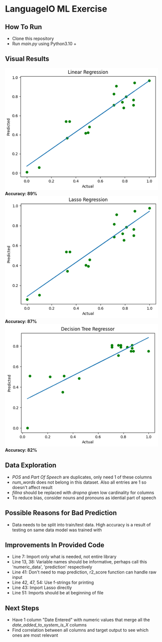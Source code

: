 # LanguageIO ML Exercise

## How To Run
* Clone this repository
* Run *main.py* using Python3.10 +

## Visual Results
![Linear Regression](https://github.com/WasifKhan/LanguageIO/blob/master/images/linreg.png)
**Accuracy: 89%**
![Lasso Regression](https://github.com/WasifKhan/LanguageIO/blob/master/images/lasso.png)
**Accuracy: 87%**
![Decision Tree Regressor](https://github.com/WasifKhan/LanguageIO/blob/master/images/decision.png)
**Accuracy: 82%**

## Data Exploration
* *POS* and *Part Of Speech* are duplicates, only need 1 of these columns 
* *num_words* does not belong in this dataset. Also all entries are 1 so doesn't affect result
* *fillna* should be replaced with *dropna* given low cardinality for columns
* To reduce bias, consider nouns and pronouns as idential part of speech

## Possible Reasons for Bad Prediction
* Data needs to be split into train/test data. High accuracy is a result of testing on same data model was trained with

## Improvements In Provided Code
* Line 7: Import only what is needed, not entire library
* Line 13, 38: Variable names should be informative, perhaps call this 'numeric_data', 'prediction' respectively
* Line 41: Don't need to map prediction, r2_score function can handle raw input
* Line 42, 47, 54: Use f-strings for printing
* Line 43: Import Lasso directly
* Line 51: Imports should be at beginning of file 

## Next Steps
* Have 1 column "Date Entered" with numeric values that merge all the *date_added_to_system_is_X* columns
* Find correlation between all columns and target output to see which ones are most relevant
